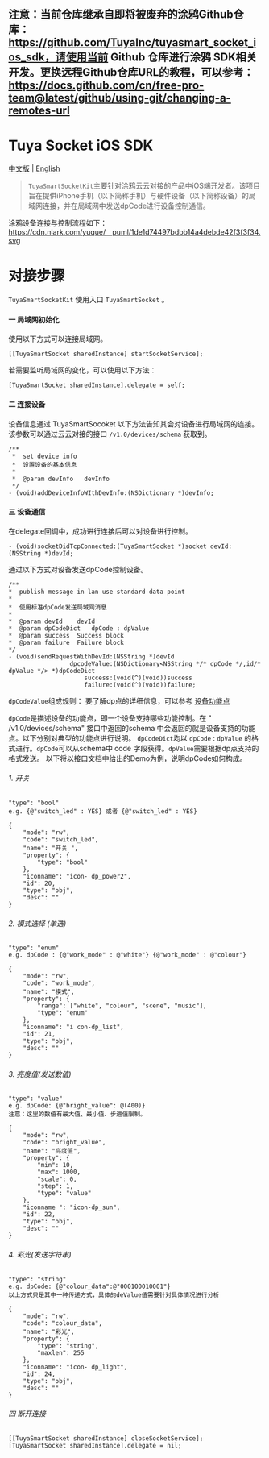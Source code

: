 ## 注意：当前仓库继承自即将被废弃的涂鸦Github仓库：https://github.com/TuyaInc/tuyasmart_socket_ios_sdk，请使用当前 Github 仓库进行涂鸦 SDK相关开发。更换远程Github仓库URL的教程，可以参考：https://docs.github.com/cn/free-pro-team@latest/github/using-git/changing-a-remotes-url

# Tuya Socket iOS SDK

[中文版](README_cn.md) | [English](README.md)

>`TuyaSmartSocketKit`主要针对涂鸦云云对接的产品中iOS端开发者。该项目旨在提供iPhone手机（以下简称手机）与硬件设备（以下简称设备）的局域网连接，并在局域网中发送dpCode进行设备控制通信。

涂鸦设备连接与控制流程如下：
https://cdn.nlark.com/yuque/__puml/1de1d74497bdbb14a4debde42f3f3f34.svg

# 对接步骤
`TuyaSmartSocketKit` 使用入口 `TuyaSmartSocket` 。

#### 一 局域网初始化

使用以下方式可以连接局域网。
```
[[TuyaSmartSocket sharedInstance] startSocketService];
```

若需要监听局域网的变化，可以使用以下方法：
```
[TuyaSmartSocket sharedInstance].delegate = self;
```

#### 二 连接设备
设备信息通过  TuyaSmartSocoket  以下方法告知其会对设备进行局域网的连接。
该参数可以通过云云对接的接口 `/v1.0/devices/schema` 获取到。
```
/**
 *  set device info
 *  设置设备的基本信息
 *
 *  @param devInfo   devInfo
 */
- (void)addDeviceInfoWIthDevInfo:(NSDictionary *)devInfo;
```

#### 三 设备通信
在delegate回调中，成功进行连接后可以对设备进行控制。
```
- (void)socketDidTcpConnected:(TuyaSmartSocket *)socket devId:(NSString *)devId;
```

通过以下方式对设备发送dpCode控制设备。
```
/**
*  publish message in lan use standard data point
*
*  使用标准dpCode发送局域网消息
*
*  @param devId    devId
*  @param dpCodeDict   dpCode : dpValue
*  @param success  Success block
*  @param failure  Failure block
*/
- (void)sendRequestWithDevId:(NSString *)devId
                 dpcodeValue:(NSDictionary<NSString */* dpCode */,id/* dpValue */> *)dpCodeDict
                     success:(void(^)(void))success
                     failure:(void(^)(void))failure;
```

`dpCodeValue`组成规则：
要了解dp点的详细信息，可以参考 [设备功能点](https://tuyainc.github.io/tuyasmart_home_ios_sdk_doc/zh-hans/resource/Device.html#%E8%AE%BE%E5%A4%87%E5%8A%9F%E8%83%BD%E7%82%B9)

`dpCode`是描述设备的功能点，即一个设备支持哪些功能控制。在 " /v1.0/devices/schema" 接口中返回的schema 中会返回的就是设备支持的功能点。以下分别对典型的功能点进行说明。
`dpCodeDict`均以 `dpCode` : `dpValue` 的格式进行。`dpCode`可以从schema中 code 字段获得。`dpValue`需要根据dp点支持的格式发送。
以下将以接口文档中给出的Demo为例，说明dpCode如何构成。
###### 1. 开关
    "type": "bool"
    e.g. {@"switch_led" : YES} 或者 {@"switch_led" : YES}
```
{
    "mode": "rw",
    "code": "switch_led",
    "name": "开关 ",
    "property": {
        "type": "bool"
    },
    "iconname": "icon- dp_power2",
    "id": 20,
    "type": "obj",
    "desc": ""
}
```
###### 2. 模式选择 (单选)

    "type": "enum"
    e.g. dpCode : {@"work_mode" : @"white"} {@"work_mode" : @"colour"}
```
{
    "mode": "rw",
    "code": "work_mode",
    "name": "模式",
    "property": {
        "range": ["white", "colour", "scene", "music"],
        "type": "enum"
    },
    "iconname": "i con-dp_list",
    "id": 21,
    "type": "obj",
    "desc": ""
}
```

###### 3. 亮度值(发送数值)
    "type": "value"
    e.g. dpCode: {@"bright_value": @(400)}
    注意：这里的数值有最大值、最小值、步进值限制。
```
{
    "mode": "rw",
    "code": "bright_value",
    "name": "亮度值",
    "property": {
        "min": 10,
        "max": 1000,
        "scale": 0,
        "step": 1,
        "type": "value"
    },
    "iconname ": "icon-dp_sun",
    "id": 22,
    "type": "obj",
    "desc": ""
}
```
###### 4. 彩光(发送字符串)
    "type": "string"
    e.g. dpCode: {@"colour_data":@"000100010001"} 
    以上方式只是其中一种传递方式，具体的deValue值需要针对具体情况进行分析
```
{
    "mode": "rw",
    "code": "colour_data",
    "name": "彩光",
    "property": {
        "type": "string",
        "maxlen": 255
    },
    "iconname": "icon- dp_light",
    "id": 24,
    "type": "obj",
    "desc": ""
}
```
###### 四 断开连接
```
[[TuyaSmartSocket sharedInstance] closeSocketService];
[TuyaSmartSocket sharedInstance].delegate = nil;
```
